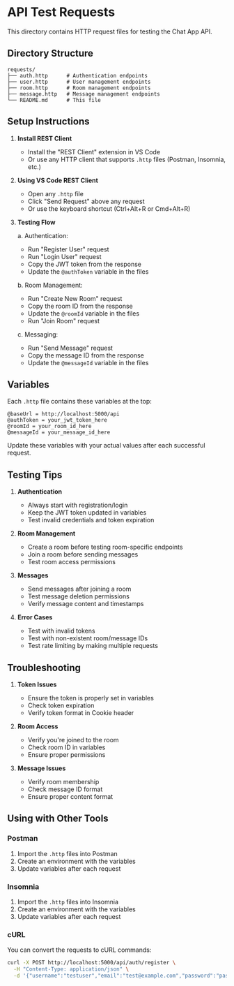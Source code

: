 # API Test Requests

This directory contains HTTP request files for testing the Chat App API.

## Directory Structure

```
requests/
├── auth.http      # Authentication endpoints
├── user.http      # User management endpoints
├── room.http      # Room management endpoints
├── message.http   # Message management endpoints
└── README.md      # This file
```

## Setup Instructions

1. **Install REST Client**
   - Install the "REST Client" extension in VS Code
   - Or use any HTTP client that supports `.http` files (Postman, Insomnia, etc.)

2. **Using VS Code REST Client**
   - Open any `.http` file
   - Click "Send Request" above any request
   - Or use the keyboard shortcut (Ctrl+Alt+R or Cmd+Alt+R)

3. **Testing Flow**

   a. Authentication:
   - Run "Register User" request
   - Run "Login User" request
   - Copy the JWT token from the response
   - Update the `@authToken` variable in the files

   b. Room Management:
   - Run "Create New Room" request
   - Copy the room ID from the response
   - Update the `@roomId` variable in the files
   - Run "Join Room" request

   c. Messaging:
   - Run "Send Message" request
   - Copy the message ID from the response
   - Update the `@messageId` variable in the files

## Variables

Each `.http` file contains these variables at the top:
```http
@baseUrl = http://localhost:5000/api
@authToken = your_jwt_token_here
@roomId = your_room_id_here
@messageId = your_message_id_here
```

Update these variables with your actual values after each successful request.

## Testing Tips

1. **Authentication**
   - Always start with registration/login
   - Keep the JWT token updated in variables
   - Test invalid credentials and token expiration

2. **Room Management**
   - Create a room before testing room-specific endpoints
   - Join a room before sending messages
   - Test room access permissions

3. **Messages**
   - Send messages after joining a room
   - Test message deletion permissions
   - Verify message content and timestamps

4. **Error Cases**
   - Test with invalid tokens
   - Test with non-existent room/message IDs
   - Test rate limiting by making multiple requests

## Troubleshooting

1. **Token Issues**
   - Ensure the token is properly set in variables
   - Check token expiration
   - Verify token format in Cookie header

2. **Room Access**
   - Verify you're joined to the room
   - Check room ID in variables
   - Ensure proper permissions

3. **Message Issues**
   - Verify room membership
   - Check message ID format
   - Ensure proper content format

## Using with Other Tools

### Postman
1. Import the `.http` files into Postman
2. Create an environment with the variables
3. Update variables after each request

### Insomnia
1. Import the `.http` files into Insomnia
2. Create an environment with the variables
3. Update variables after each request

### cURL
You can convert the requests to cURL commands:
```bash
curl -X POST http://localhost:5000/api/auth/register \
  -H "Content-Type: application/json" \
  -d '{"username":"testuser","email":"test@example.com","password":"password123"}'
``` 